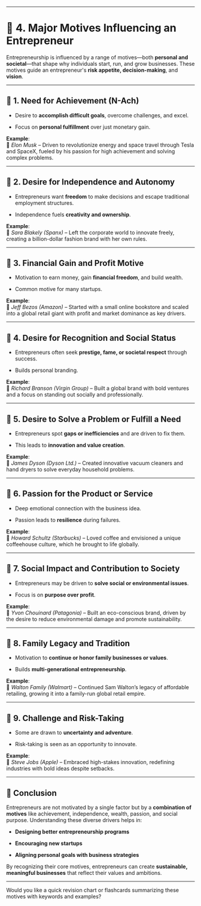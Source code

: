 

---

# 📘 4. **Major Motives Influencing an Entrepreneur**

Entrepreneurship is influenced by a range of motives—both **personal and societal**—that shape why individuals start, run, and grow businesses. These motives guide an entrepreneur's **risk appetite, decision-making**, and **vision**.

---

## 🔹 1. **Need for Achievement (N-Ach)**

- Desire to **accomplish difficult goals**, overcome challenges, and excel.
    
- Focus on **personal fulfillment** over just monetary gain.
    

**Example**:  
🔸 _Elon Musk_ – Driven to revolutionize energy and space travel through Tesla and SpaceX, fueled by his passion for high achievement and solving complex problems.

---

## 🔹 2. **Desire for Independence and Autonomy**

- Entrepreneurs want **freedom** to make decisions and escape traditional employment structures.
    
- Independence fuels **creativity and ownership**.
    

**Example**:  
🔸 _Sara Blakely (Spanx)_ – Left the corporate world to innovate freely, creating a billion-dollar fashion brand with her own rules.

---

## 🔹 3. **Financial Gain and Profit Motive**

- Motivation to earn money, gain **financial freedom**, and build wealth.
    
- Common motive for many startups.
    

**Example**:  
🔸 _Jeff Bezos (Amazon)_ – Started with a small online bookstore and scaled into a global retail giant with profit and market dominance as key drivers.

---

## 🔹 4. **Desire for Recognition and Social Status**

- Entrepreneurs often seek **prestige, fame, or societal respect** through success.
    
- Builds personal branding.
    

**Example**:  
🔸 _Richard Branson (Virgin Group)_ – Built a global brand with bold ventures and a focus on standing out socially and professionally.

---

## 🔹 5. **Desire to Solve a Problem or Fulfill a Need**

- Entrepreneurs spot **gaps or inefficiencies** and are driven to fix them.
    
- This leads to **innovation and value creation**.
    

**Example**:  
🔸 _James Dyson (Dyson Ltd.)_ – Created innovative vacuum cleaners and hand dryers to solve everyday household problems.

---

## 🔹 6. **Passion for the Product or Service**

- Deep emotional connection with the business idea.
    
- Passion leads to **resilience** during failures.
    

**Example**:  
🔸 _Howard Schultz (Starbucks)_ – Loved coffee and envisioned a unique coffeehouse culture, which he brought to life globally.

---

## 🔹 7. **Social Impact and Contribution to Society**

- Entrepreneurs may be driven to **solve social or environmental issues**.
    
- Focus is on **purpose over profit**.
    

**Example**:  
🔸 _Yvon Chouinard (Patagonia)_ – Built an eco-conscious brand, driven by the desire to reduce environmental damage and promote sustainability.

---

## 🔹 8. **Family Legacy and Tradition**

- Motivation to **continue or honor family businesses or values**.
    
- Builds **multi-generational entrepreneurship**.
    

**Example**:  
🔸 _Walton Family (Walmart)_ – Continued Sam Walton’s legacy of affordable retailing, growing it into a family-run global retail empire.

---

## 🔹 9. **Challenge and Risk-Taking**

- Some are drawn to **uncertainty and adventure**.
    
- Risk-taking is seen as an opportunity to innovate.
    

**Example**:  
🔸 _Steve Jobs (Apple)_ – Embraced high-stakes innovation, redefining industries with bold ideas despite setbacks.

---

## 📝 **Conclusion**

Entrepreneurs are not motivated by a single factor but by a **combination of motives** like achievement, independence, wealth, passion, and social purpose. Understanding these diverse drivers helps in:

- **Designing better entrepreneurship programs**
    
- **Encouraging new startups**
    
- **Aligning personal goals with business strategies**
    

By recognizing their core motives, entrepreneurs can create **sustainable, meaningful businesses** that reflect their values and ambitions.

---

Would you like a quick revision chart or flashcards summarizing these motives with keywords and examples?